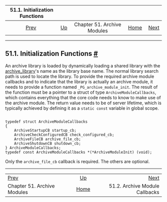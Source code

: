<!--?xml version="1.0" encoding="UTF-8" standalone="no"?-->

|                51.1. Initialization Functions               |                                                          |                             |                                                       |                                                                         |
| :---------------------------------------------------------: | :------------------------------------------------------- | :-------------------------: | ----------------------------------------------------: | ----------------------------------------------------------------------: |
| [Prev](archive-modules.html "Chapter 51. Archive Modules")  | [Up](archive-modules.html "Chapter 51. Archive Modules") | Chapter 51. Archive Modules | [Home](index.html "PostgreSQL 17devel Documentation") |  [Next](archive-module-callbacks.html "51.2. Archive Module Callbacks") |

***

## 51.1. Initialization Functions [#](#ARCHIVE-MODULE-INIT)

An archive library is loaded by dynamically loading a shared library with the [archive\_library](runtime-config-wal.html#GUC-ARCHIVE-LIBRARY)'s name as the library base name. The normal library search path is used to locate the library. To provide the required archive module callbacks and to indicate that the library is actually an archive module, it needs to provide a function named `_PG_archive_module_init`. The result of the function must be a pointer to a struct of type `ArchiveModuleCallbacks`, which contains everything that the core code needs to know to make use of the archive module. The return value needs to be of server lifetime, which is typically achieved by defining it as a `static const` variable in global scope.

```

typedef struct ArchiveModuleCallbacks
{
    ArchiveStartupCB startup_cb;
    ArchiveCheckConfiguredCB check_configured_cb;
    ArchiveFileCB archive_file_cb;
    ArchiveShutdownCB shutdown_cb;
} ArchiveModuleCallbacks;
typedef const ArchiveModuleCallbacks *(*ArchiveModuleInit) (void);
```

Only the `archive_file_cb` callback is required. The others are optional.

***

|                                                             |                                                          |                                                                         |
| :---------------------------------------------------------- | :------------------------------------------------------: | ----------------------------------------------------------------------: |
| [Prev](archive-modules.html "Chapter 51. Archive Modules")  | [Up](archive-modules.html "Chapter 51. Archive Modules") |  [Next](archive-module-callbacks.html "51.2. Archive Module Callbacks") |
| Chapter 51. Archive Modules                                 |   [Home](index.html "PostgreSQL 17devel Documentation")  |                                          51.2. Archive Module Callbacks |
